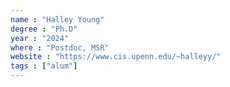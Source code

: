 ```yaml
---
name : "Halley Young"
degree : "Ph.D"
year : "2024"
where : "Postdoc, MSR"
website : "https://www.cis.upenn.edu/~halleyy/"
tags : ["alum"]
---
```

